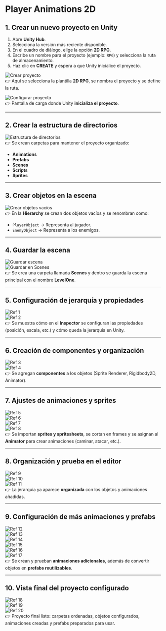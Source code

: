 # Player Animations 2D  

## 1. Crear un nuevo proyecto en Unity  

1. Abre **Unity Hub**.  
2. Selecciona la versión más reciente disponible.  
3. En el cuadro de diálogo, elige la opción **2D RPG**.  
4. Escribe un nombre para el proyecto (ejemplo: `RPG`) y selecciona la ruta de almacenamiento.  
5. Haz clic en **CREATE** y espera a que Unity inicialice el proyecto.  

![Crear proyecto](https://github.com/user-attachments/assets/a2608716-bd6f-4808-ba98-1a63e1270253)  
👉 Aquí se selecciona la plantilla **2D RPG**, se nombra el proyecto y se define la ruta.  

![Configurar proyecto](https://github.com/user-attachments/assets/b1095c3f-daf7-4bcc-b45d-88f82936c91c)  
👉 Pantalla de carga donde Unity **inicializa el proyecto**.  

---

## 2. Crear la estructura de directorios  

![Estructura de directorios](https://github.com/user-attachments/assets/60b7d081-d8e6-4de7-9132-a194dd4d10b1)  
👉 Se crean carpetas para mantener el proyecto organizado:  
- **Animations**  
- **Prefabs**  
- **Scenes**  
- **Scripts**  
- **Sprites**  

---

## 3. Crear objetos en la escena  

![Crear objetos vacíos](https://github.com/user-attachments/assets/5b9931b2-0fc8-4040-b3b7-1fba2be5c046)  
👉 En la **Hierarchy** se crean dos objetos vacíos y se renombran como:  
- `PlayerObject` → Representa al jugador.  
- `EnemyObject` → Representa a los enemigos.  

---

## 4. Guardar la escena  

![Guardar escena](https://github.com/user-attachments/assets/abd009f5-5e1c-46c4-9cce-fc43aad7f71d)  
![Guardar en Scenes](https://github.com/user-attachments/assets/6c577701-bf73-4335-ab16-ac07c2b8b337)  
👉 Se crea una carpeta llamada **Scenes** y dentro se guarda la escena principal con el nombre **LevelOne**.  

---

## 5. Configuración de jerarquía y propiedades  

![Ref 1](https://github.com/user-attachments/assets/bc4b44fe-ca34-499c-bcd3-ad69cae702b3)  
![Ref 2](https://github.com/user-attachments/assets/4fdf308b-bd10-42de-b599-07a96dd8d8d5)  
👉 Se muestra cómo en el **Inspector** se configuran las propiedades (posición, escala, etc.) y cómo queda la jerarquía en Unity.  

---

## 6. Creación de componentes y organización  

![Ref 3](https://github.com/user-attachments/assets/bcac015b-d5a5-4242-a0b3-50a1de54b2e4)  
![Ref 4](https://github.com/user-attachments/assets/2b8fff33-6755-4f5a-a424-551b41bb1990)  
👉 Se agregan **componentes** a los objetos (Sprite Renderer, Rigidbody2D, Animator).  

---

## 7. Ajustes de animaciones y sprites  

![Ref 5](https://github.com/user-attachments/assets/867ee5c8-c9c7-471e-8198-6b112bcd869d)  
![Ref 6](https://github.com/user-attachments/assets/b9fdb954-f8f3-4875-a357-71a0c51e0bd4)  
![Ref 7](https://github.com/user-attachments/assets/567bfa09-1acb-43fb-9fb9-bdc690614166)  
![Ref 8](https://github.com/user-attachments/assets/5fc7f764-745d-49c3-8534-3a83c525108c)  
👉 Se importan **sprites y spritesheets**, se cortan en frames y se asignan al **Animator** para crear animaciones (caminar, atacar, etc.).  

---

## 8. Organización y prueba en el editor  

![Ref 9](https://github.com/user-attachments/assets/44b529d6-494c-4594-a132-6dc23b8413b2)  
![Ref 10](https://github.com/user-attachments/assets/11e9232a-875f-47d0-80a2-a4669b547ac7)  
![Ref 11](https://github.com/user-attachments/assets/4b6a4efe-c419-4b3c-a04a-4687650a4fe5)  
👉 La jerarquía ya aparece **organizada** con los objetos y animaciones añadidas.  

---

## 9. Configuración de más animaciones y prefabs  

![Ref 12](https://github.com/user-attachments/assets/9059e285-1081-42c3-9cee-0c4175265aa1)  
![Ref 13](https://github.com/user-attachments/assets/1d7b8658-8565-477d-9a93-e3d14fdf2fec)  
![Ref 14](https://github.com/user-attachments/assets/0eb54615-c1cd-4326-8c84-fc44f2fc9c74)  
![Ref 15](https://github.com/user-attachments/assets/7bf87f23-468c-4119-9a2a-421f8c8c2b4a)  
![Ref 16](https://github.com/user-attachments/assets/cf8f8574-064a-4ea3-9e7d-fa52b7fe46a4)  
![Ref 17](https://github.com/user-attachments/assets/5bffc4d1-6449-4cd0-ab3a-61272802d9e4)  
👉 Se crean y prueban **animaciones adicionales**, además de convertir objetos en **prefabs reutilizables**.  

---

## 10. Vista final del proyecto configurado  

![Ref 18](https://github.com/user-attachments/assets/0525ff8a-8eb4-4ac3-9b4d-dc2824d61c41)  
![Ref 19](https://github.com/user-attachments/assets/e0b3f2ff-965a-4229-86d3-402b0168f5f9)  
![Ref 20](https://github.com/user-attachments/assets/a86ae548-3f17-41ed-acba-41fd655b28e2)  
👉 Proyecto final listo: carpetas ordenadas, objetos configurados, animaciones creadas y prefabs preparados para usar.  
